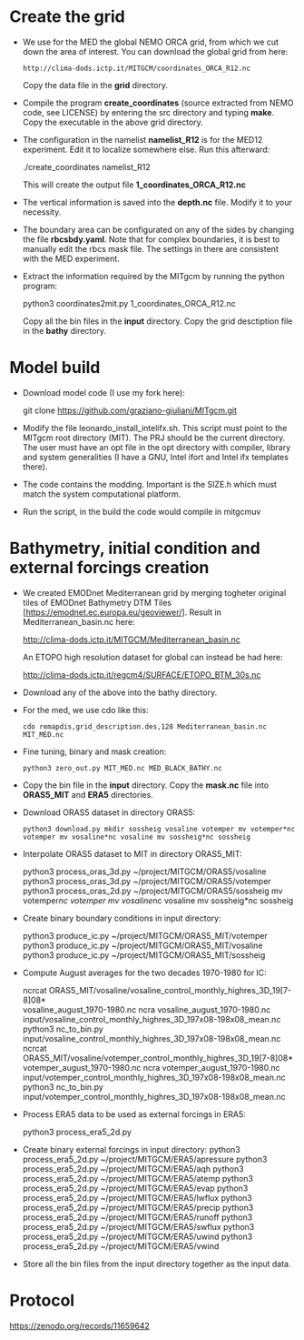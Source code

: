 # Create the grid

  * We use for the MED the global NEMO ORCA grid, from which we cut down
    the area of interest. You can download the global grid from here:

      `http://clima-dods.ictp.it/MITGCM/coordinates_ORCA_R12.nc`

    Copy the data file in the **grid** directory.

  * Compile the program **create_coordinates** (source extracted from NEMO
    code, see LICENSE) by entering the src directory and typing **make**.
    Copy the executable in the above grid directory.

  * The configuration in the namelist **namelist_R12** is for the MED12
    experiment. Edit it to localize somewhere else. Run this afterward:

      ./create_coordinates namelist_R12

    This will create the output file **1_coordinates_ORCA_R12.nc**

  * The vertical information is saved into the **depth.nc** file. Modify it
    to your necessity.

  * The boundary area can be configurated on any of the sides by changing the
    file **rbcsbdy.yaml**. Note that for complex boundaries, it is best to
    manually edit the rbcs mask file. The settings in there are consistent
    with the MED experiment.

  * Extract the information required by the MITgcm by running the python
    program:

      python3 coordinates2mit.py 1_coordinates_ORCA_R12.nc

    Copy all the bin files in the **input** directory.
    Copy the grid desctiption file in the **bathy** directory.

# Model build

  * Download model code (I use my fork here):

     git clone https://github.com/graziano-giuliani/MITgcm.git

  * Modify the file leonardo_install_intelifx.sh. This script must point to
    the MITgcm root directory (MIT). The PRJ should be the current directory.
    The user must have an opt file in the opt directory with compiler,
    library and system generalities (I have a GNU, Intel ifort and Intel ifx
    templates there).

  * The code contains the modding. Important is the SIZE.h which must match
    the system computational platform.

  * Run the script, in the build the code would compile in mitgcmuv

# Bathymetry, initial condition and external forcings creation
    
  * We created EMODnet Mediterranean grid by merging togheter original tiles of
    EMODnet Bathymetry DTM Tiles [https://emodnet.ec.europa.eu/geoviewer/].
    Result in Mediterranean_basin.nc here:

      http://clima-dods.ictp.it/MITGCM/Mediterranean_basin.nc

    An ETOPO high resolution dataset for global can instead be had here:

      http://clima-dods.ictp.it/regcm4/SURFACE/ETOPO_BTM_30s.nc

  * Download any of the above into the bathy directory.

  * For the med, we use cdo like this:

    `cdo remapdis,grid_description.des,128 Mediterranean_basin.nc MIT_MED.nc`

  * Fine tuning, binary and mask creation:

     `python3 zero_out.py MIT_MED.nc MED_BLACK_BATHY.nc`

  * Copy the bin file in the **input** directory.
    Copy the **mask.nc** file into **ORAS5_MIT** and **ERA5** directories.

  * Download ORAS5 dataset in directory ORAS5:

    `python3 download.py
     mkdir sossheig vosaline votemper
     mv votemper*nc votemper
     mv vosaline*nc vosaline
     mv sossheig*nc sossheig`

  * Interpolate ORAS5 dataset to MIT in directory ORAS5_MIT:

     python3 process_oras_3d.py ~/project/MITGCM/ORAS5/vosaline
     python3 process_oras_3d.py ~/project/MITGCM/ORAS5/votemper
     python3 process_oras_2d.py ~/project/MITGCM/ORAS5/sossheig
     mv votemper*nc votemper
     mv vosaline*nc vosaline
     mv sossheig*nc sossheig

  * Create binary boundary conditions in input directory:

     python3 produce_ic.py ~/project/MITGCM/ORAS5_MIT/votemper
     python3 produce_ic.py ~/project/MITGCM/ORAS5_MIT/vosaline
     python3 produce_ic.py ~/project/MITGCM/ORAS5_MIT/sossheig

  * Compute August averages for the two decades 1970-1980 for IC:

     ncrcat ORAS5_MIT/vosaline/vosaline_control_monthly_highres_3D_19[7-8]08* \
               vosaline_august_1970-1980.nc
     ncra vosaline_august_1970-1980.nc \
           input/vosaline_control_monthly_highres_3D_197x08-198x08_mean.nc
     python3 nc_to_bin.py \
           input/vosaline_control_monthly_highres_3D_197x08-198x08_mean.nc
     ncrcat ORAS5_MIT/vosaline/votemper_control_monthly_highres_3D_19[7-8]08* \
               votemper_august_1970-1980.nc
     ncra votemper_august_1970-1980.nc \
           input/votemper_control_monthly_highres_3D_197x08-198x08_mean.nc
     python3 nc_to_bin.py \
           input/votemper_control_monthly_highres_3D_197x08-198x08_mean.nc

  * Process ERA5 data to be used as external forcings in ERA5:

     python3 process_era5_2d.py

  * Create binary external forcings in input directory:
     python3 process_era5_2d.py ~/project/MITGCM/ERA5/apressure
     python3 process_era5_2d.py ~/project/MITGCM/ERA5/aqh
     python3 process_era5_2d.py ~/project/MITGCM/ERA5/atemp
     python3 process_era5_2d.py ~/project/MITGCM/ERA5/evap
     python3 process_era5_2d.py ~/project/MITGCM/ERA5/lwflux
     python3 process_era5_2d.py ~/project/MITGCM/ERA5/precip
     python3 process_era5_2d.py ~/project/MITGCM/ERA5/runoff
     python3 process_era5_2d.py ~/project/MITGCM/ERA5/swflux
     python3 process_era5_2d.py ~/project/MITGCM/ERA5/uwind
     python3 process_era5_2d.py ~/project/MITGCM/ERA5/vwind

  * Store all the bin files from the input directory together as the input data.

# Protocol

  https://zenodo.org/records/11659642
